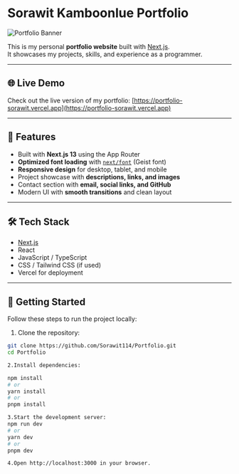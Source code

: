 # Sorawit Kamboonlue Portfolio

![Portfolio Banner](https://via.placeholder.com/1200x300?text=Sorawit+Kamboonlue+Portfolio)

This is my personal **portfolio website** built with [Next.js](https://nextjs.org).  
It showcases my projects, skills, and experience as a programmer.

---

## 🌐 Live Demo

Check out the live version of my portfolio: [https://portfolio-sorawit.vercel.app](https://portfolio-sorawit.vercel.app)

---

## 🚀 Features

- Built with **Next.js 13** using the App Router
- **Optimized font loading** with [`next/font`](https://nextjs.org/docs/app/building-your-application/optimizing/fonts) (Geist font)
- **Responsive design** for desktop, tablet, and mobile
- Project showcase with **descriptions, links, and images**
- Contact section with **email, social links, and GitHub**
- Modern UI with **smooth transitions** and clean layout

---

## 🛠️ Tech Stack

- [Next.js](https://nextjs.org)
- React
- JavaScript / TypeScript
- CSS / Tailwind CSS (if used)
- Vercel for deployment

---

## 📂 Getting Started

Follow these steps to run the project locally:

1. Clone the repository:

```bash
git clone https://github.com/Sorawit114/Portfolio.git
cd Portfolio

2.Install dependencies:

npm install
# or
yarn install
# or
pnpm install

3.Start the development server:
npm run dev
# or
yarn dev
# or
pnpm dev

4.Open http://localhost:3000 in your browser.